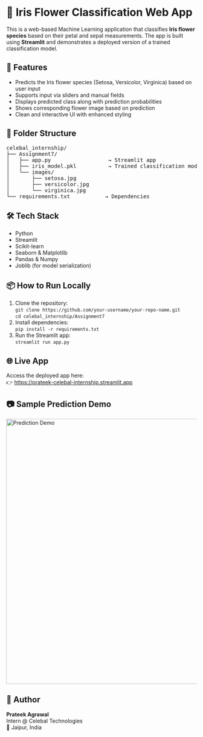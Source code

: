 <h1>🌸 Iris Flower Classification Web App</h1>

<p>This is a web-based Machine Learning application that classifies <strong>Iris flower species</strong> based on their petal and sepal measurements. The app is built using <strong>Streamlit</strong> and demonstrates a deployed version of a trained classification model.</p>

<h2>🚀 Features</h2>
<ul>
  <li>Predicts the Iris flower species (Setosa, Versicolor, Virginica) based on user input</li>
  <li>Supports input via sliders and manual fields</li>
  <li>Displays predicted class along with prediction probabilities</li>
  <li>Shows corresponding flower image based on prediction</li>
  <li>Clean and interactive UI with enhanced styling</li>
</ul>

<h2>📁 Folder Structure</h2>
<pre>
celebal_internship/  
├── Assignment7/  
│   ├── app.py                  → Streamlit app  
│   ├── iris_model.pkl          → Trained classification model (RandomForest)  
│   └── images/  
│       ├── setosa.jpg  
│       ├── versicolor.jpg  
│       └── virginica.jpg  
└── requirements.txt           → Dependencies
</pre>

<h2>🛠️ Tech Stack</h2>
<ul>
  <li>Python</li>
  <li>Streamlit</li>
  <li>Scikit-learn</li>
  <li>Seaborn & Matplotlib</li>
  <li>Pandas & Numpy</li>
  <li>Joblib (for model serialization)</li>
</ul>

<h2>📦 How to Run Locally</h2>
<ol>
  <li>Clone the repository:<br>
    <code>git clone https://github.com/your-username/your-repo-name.git</code><br>
    <code>cd celebal_internship/Assignment7</code>
  </li>
  <li>Install dependencies:<br>
    <code>pip install -r requirements.txt</code>
  </li>
  <li>Run the Streamlit app:<br>
    <code>streamlit run app.py</code>
  </li>
</ol>

<h2>🌐 Live App</h2>
<p>Access the deployed app here:<br>
👉 <a href="https://prateek-celebal-internship.streamlit.app" target="_blank">https://prateek-celebal-internship.streamlit.app</a></p>

<h2>📷 Sample Prediction Demo</h2>
<img src="/project_video.gif" alt="Prediction Demo" width="700">


<h2>👤 Author</h2>
<p><strong>Prateek Agrawal</strong><br>
Intern @ Celebal Technologies<br>
📍 Jaipur, India</p>

